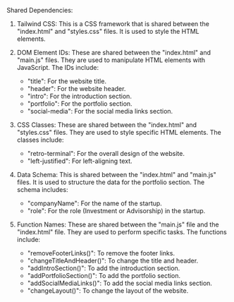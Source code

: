 Shared Dependencies:

1. Tailwind CSS: This is a CSS framework that is shared between the "index.html" and "styles.css" files. It is used to style the HTML elements.

2. DOM Element IDs: These are shared between the "index.html" and "main.js" files. They are used to manipulate HTML elements with JavaScript. The IDs include:
   - "title": For the website title.
   - "header": For the website header.
   - "intro": For the introduction section.
   - "portfolio": For the portfolio section.
   - "social-media": For the social media links section.

3. CSS Classes: These are shared between the "index.html" and "styles.css" files. They are used to style specific HTML elements. The classes include:
   - "retro-terminal": For the overall design of the website.
   - "left-justified": For left-aligning text.

4. Data Schema: This is shared between the "index.html" and "main.js" files. It is used to structure the data for the portfolio section. The schema includes:
   - "companyName": For the name of the startup.
   - "role": For the role (Investment or Advisorship) in the startup.

5. Function Names: These are shared between the "main.js" file and the "index.html" file. They are used to perform specific tasks. The functions include:
   - "removeFooterLinks()": To remove the footer links.
   - "changeTitleAndHeader()": To change the title and header.
   - "addIntroSection()": To add the introduction section.
   - "addPortfolioSection()": To add the portfolio section.
   - "addSocialMediaLinks()": To add the social media links section.
   - "changeLayout()": To change the layout of the website.